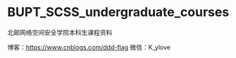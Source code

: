 # BUPT_SCSS_undergraduate_courses
北邮网络空间安全学院本科生课程资料

博客：https://www.cnblogs.com/ddd-flag
微信：K_ylove
